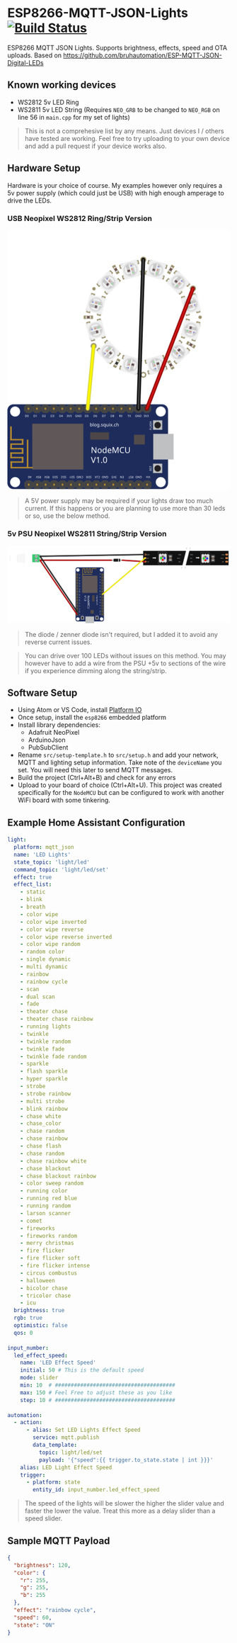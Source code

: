# ESP8266-MQTT-JSON-Lights [![Build Status](https://travis-ci.org/timmo001/ESP8266-MQTT-JSON-Lights.svg?branch=master)](https://travis-ci.org/timmo001/ESP8266-MQTT-JSON-Lights)
ESP8266 MQTT JSON Lights. Supports brightness, effects, speed and OTA uploads. Based on https://github.com/bruhautomation/ESP-MQTT-JSON-Digital-LEDs

## Known working devices
- WS2812 5v LED Ring
- WS2811 5v LED String (Requires `NEO_GRB` to be changed to `NEO_RGB` on line 56 in `main.cpp` for my set of lights)

> This is not a comprehesive list by any means. Just devices I / others have tested are working. Feel free to try uploading to your own device and add a pull request if your device works also.

## Hardware Setup
Hardware is your choice of course. My examples however only requires a 5v power supply (which could just be USB) with high enough amperage to drive the LEDs.

### USB Neopixel WS2812 Ring/Strip Version
![USB Neopixel WS2812 Ring Version](diagrams/neopixel_ring_ws2812_5v_usb.svg)
> A 5V power supply may be required if your lights draw too much current.
> If this happens or you are planning to use more than 30 leds or so, use the below method.

### 5v PSU Neopixel WS2811 String/Strip Version
![5v PSU Neopixel WS2811 String/Strip Version](diagrams/neopixel_strip_string_ws2811_5v_psu.svg)
> The diode / zenner diode isn't required, but I added it to avoid any reverse current issues.

> You can drive over 100 LEDs without issues on this method. You may however have to add a wire from the PSU +5v to sections of the wire if you experience dimming along the string/strip.

## Software Setup
- Using Atom or VS Code, install [Platform IO](https://platformio.org/platformio-ide)
- Once setup, install the `esp8266` embedded platform
- Install library dependencies:
  - Adafruit NeoPixel
  - ArduinoJson
  - PubSubClient
- Rename `src/setup-template.h` to `src/setup.h` and add your network, MQTT and lighting setup information. Take note of the `deviceName` you set. You will need this later to send MQTT messages.
- Build the project (Ctrl+Alt+B) and check for any errors
- Upload to your board of choice (Ctrl+Alt+U). This project was created specifically for the `NodeMCU` but can be configured to work with another WiFi board with some tinkering.

## Example Home Assistant Configuration
```yaml
light:
  platform: mqtt_json
  name: 'LED Lights'
  state_topic: 'light/led'
  command_topic: 'light/led/set'
  effect: true
  effect_list:
    - static
    - blink
    - breath
    - color wipe
    - color wipe inverted
    - color wipe reverse
    - color wipe reverse inverted
    - color wipe random
    - random color
    - single dynamic
    - multi dynamic
    - rainbow
    - rainbow cycle
    - scan
    - dual scan
    - fade
    - theater chase
    - theater chase rainbow
    - running lights
    - twinkle
    - twinkle random
    - twinkle fade
    - twinkle fade random
    - sparkle
    - flash sparkle
    - hyper sparkle
    - strobe
    - strobe rainbow
    - multi strobe
    - blink rainbow
    - chase white
    - chase_color
    - chase random
    - chase rainbow
    - chase flash
    - chase random
    - chase rainbow white
    - chase blackout
    - chase blackout rainbow
    - color sweep random
    - running color
    - running red blue
    - running random
    - larson scanner
    - comet
    - fireworks
    - fireworks random
    - merry christmas
    - fire flicker
    - fire flicker soft
    - fire flicker intense
    - circus combustus
    - halloween
    - bicolor chase
    - tricolor chase
    - icu
  brightness: true
  rgb: true
  optimistic: false
  qos: 0

input_number:
  led_effect_speed:
    name: 'LED Effect Speed'
    initial: 50 # This is the default speed
    mode: slider
    min: 10  # ######################################
    max: 150 # Feel Free to adjust these as you like
    step: 10 # ######################################

automation:
  - action:
      - alias: Set LED Lights Effect Speed
        service: mqtt.publish
        data_template:
          topic: light/led/set
          payload: '{"speed":{{ trigger.to_state.state | int }}}'
    alias: LED Light Effect Speed
    trigger:
      - platform: state
        entity_id: input_number.led_effect_speed
```

> The speed of the lights will be slower the higher the slider value and faster the lower the value. Treat this more as a delay slider than a speed slider.

## Sample MQTT Payload
```json
{
  "brightness": 120,
  "color": {
    "r": 255,
    "g": 255,
    "b": 255
  },
  "effect": "rainbow cycle",
  "speed": 60,
  "state": "ON"
}
```
